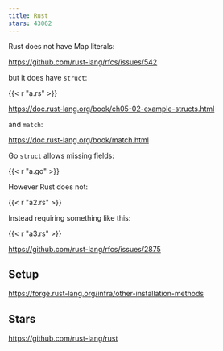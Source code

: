 ```yaml
---
title: Rust
stars: 43062
---
```


Rust does not have Map literals:

<https://github.com/rust-lang/rfcs/issues/542>

but it does have `struct`:

{{< r "a.rs" >}}

<https://doc.rust-lang.org/book/ch05-02-example-structs.html>

and `match`:

<https://doc.rust-lang.org/book/match.html>

Go `struct` allows missing fields:

{{< r "a.go" >}}

However Rust does not:

{{< r "a2.rs" >}}

Instead requiring something like this:

{{< r "a3.rs" >}}

<https://github.com/rust-lang/rfcs/issues/2875>

## Setup

<https://forge.rust-lang.org/infra/other-installation-methods>

## Stars

<https://github.com/rust-lang/rust>
